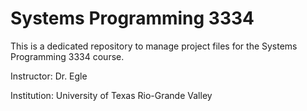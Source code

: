 # Systems Programming 3334

This is a dedicated repository to manage project files for the Systems Programming 3334 course.

Instructor: Dr. Egle

Institution: University of Texas Rio-Grande Valley

